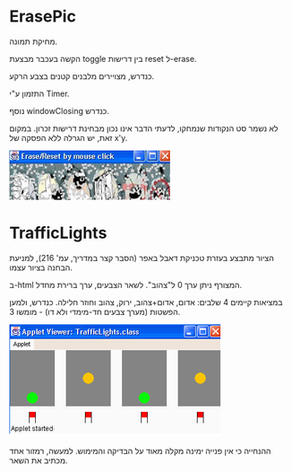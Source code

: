 # ErasePic

מחיקת תמונה.

הקשה בעכבר מבצעת toggle בין דרישות reset ל-erase.

כנדרש, מצויירים מלבנים קטנים בצבע הרקע.

התזמון ע"י Timer.

נוסף windowClosing כנדרש.

לא נשמר סט הנקודות שנמחקו, לדעתי הדבר אינו נכון מבחינת דרישות זכרון. במקום זאת, יש הגרלה ללא הפסקה של x'y.

![](erasePic.jpg)

# TrafficLights

הציור מתבצע בעזרת טכניקת דאבל באפר (הסבר קצר במדריך, עמ' 216), למניעת הבחנה בציור עצמו.

ב-html המצורף ניתן ערך 0 ל"צהוב". לשאר הצבעים, ערך ברירת מחדל.

במציאות קיימים 4 שלבים: אדום, אדום+צהוב, ירוק, צהוב וחוזר חלילה. כנדרש, ולמען הפשטות (מערך צבעים חד-מימדי ולא דו) - מומשו 3.

![](trafficLights.jpg)

ההנחייה כי אין פנייה ימינה מקלה מאוד על הבדיקה והמימוש. למעשה, רמזור אחד מכתיב את השאר.
